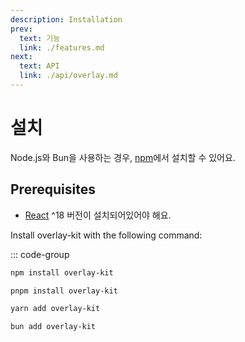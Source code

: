 ```yaml
---
description: Installation
prev:
  text: 기능
  link: ./features.md
next:
  text: API
  link: ./api/overlay.md
---
```


# 설치

Node.js와 Bun을 사용하는 경우, [npm](https://npmjs.com/package/overlay-kit)에서 설치할 수 있어요.

## Prerequisites

- [React](https://react.dev/) ^18 버전이 설치되어있어야 해요.

Install overlay-kit with the following command:

::: code-group

```sh [npm]
npm install overlay-kit
```

```sh [pnpm]
pnpm install overlay-kit
```

```sh [yarn]
yarn add overlay-kit
```

```sh [bun]
bun add overlay-kit
```
